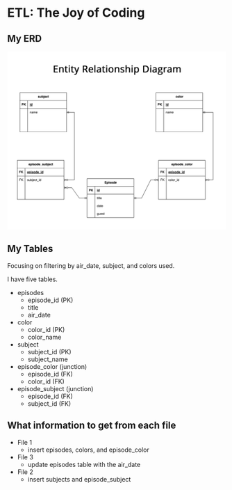 # ETL: The Joy of Coding

## My ERD
![alt text](image.png)

## My Tables
Focusing on filtering by air_date, subject, and colors used.

I have five tables.
* episodes
	* episode_id (PK)
	* title
	* air_date
* color
	* color_id (PK)
	* color_name
* subject
	* subject_id (PK)
	* subject_name
* episode_color (junction)
	* episode_id (FK)
	* color_id (FK)
* episode_subject (junction)
	* episode_id (FK)
	* subject_id (FK)

## What information to get from each file
* File 1
	* insert episodes, colors, and episode_color
* File 3
	* update episodes table with the air_date
* File 2
	* insert subjects and episode_subject

